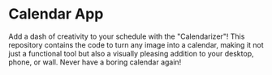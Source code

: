 # Calendar App

Add a dash of creativity to your schedule with the "Calendarizer"! This repository contains the code to turn any image into a calendar, making it not just a functional tool but also a visually pleasing addition to your desktop, phone, or wall. Never have a boring calendar again!
